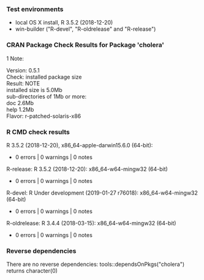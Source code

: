 ### Test environments

* local OS X install, R 3.5.2 (2018-12-20)
* win-builder ("R-devel", "R-oldrelease" and "R-release")


### CRAN Package Check Results for Package 'cholera'

1 Note:

Version: 0.5.1   
Check: installed package size   
Result: NOTE   
     installed size is 5.0Mb   
     sub-directories of 1Mb or more:   
     doc 2.6Mb   
     help 1.2Mb   
Flavor: r-patched-solaris-x86


### R CMD check results

R 3.5.2 (2018-12-20), x86_64-apple-darwin15.6.0 (64-bit):

* 0 errors | 0 warnings | 0 notes


R-release: R 3.5.2 (2018-12-20): x86_64-w64-mingw32 (64-bit)

* 0 errors | 0 warnings | 0 notes


R-devel: R Under development (2019-01-27 r76018): x86_64-w64-mingw32 (64-bit)

* 0 errors | 0 warnings | 0 notes


R-oldrelease: R 3.4.4 (2018-03-15): x86_64-w64-mingw32 (64-bit)

* 0 errors | 0 warnings | 0 notes


### Reverse dependencies

There are no reverse dependencies:
  tools::dependsOnPkgs("cholera") returns character(0)
